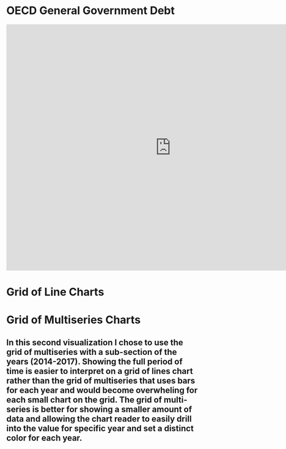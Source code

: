 # OECD General Government Debt
<iframe src="https://data.oecd.org/chart/69CR" width="860" height="645" style="border: 0" mozallowfullscreen="true" webkitallowfullscreen="true" allowfullscreen="true"><a href="https://data.oecd.org/chart/69CR" target="_blank">OECD Chart: General government debt, Total, % of GDP, Annual, 2016</a></iframe>

# Grid of Line Charts

<div class="flourish-embed flourish-chart" data-src="visualisation/4277931"><script src="https://public.flourish.studio/resources/embed.js"></script></div>

# Grid of Multiseries Charts
## In this second visualization I chose to use the grid of multiseries with a sub-section of the years (2014-2017). Showing the full period of time is easier to interpret on a grid of lines chart rather than the grid of multiseries that uses bars for each year and would become overwheling for each small chart on the grid. The grid of multi-series is better for showing a smaller amount of data and allowing the chart reader to easily drill into the value for specific year and set a distinct color for each year. 

<div class="flourish-embed flourish-chart" data-src="visualisation/4283499"><script src="https://public.flourish.studio/resources/embed.js"></script></div>
